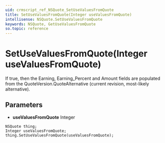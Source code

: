 ```yaml
---
uid: crmscript_ref_NSQuote_SetUseValuesFromQuote
title: SetUseValuesFromQuote(Integer useValuesFromQuote)
intellisense: NSQuote.SetUseValuesFromQuote
keywords: NSQuote, GetUseValuesFromQuote
so.topic: reference
---
```


# SetUseValuesFromQuote(Integer useValuesFromQuote)

If true, then the Earning, Earning_Percent and Amount fields are populated from the QuoteVersion.QuoteAlternative (current revision, most-likely alternative).

## Parameters

* **useValuesFromQuote** Integer

```crmscript
NSQuote thing;
Integer useValuesFromQuote;
thing.SetUseValuesFromQuote(useValuesFromQuote);
```

